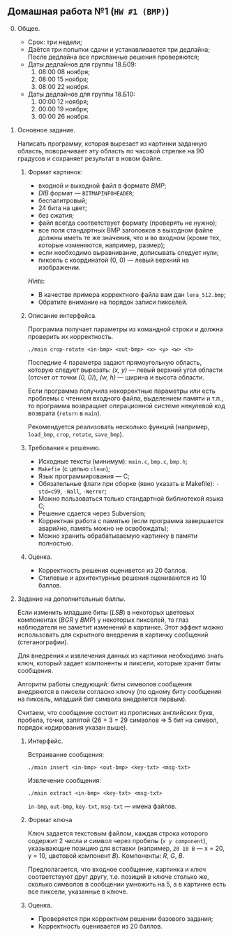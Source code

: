 ## Домашная работа №1 (`HW #1 (BMP)`)

0. Общее.
   * Срок: три недели;
   * Даётся три попытки сдачи и устанавливается три дедлайна;
     После дедлайна все присланные решения проверяются;
   * Даты дедлайнов для группы 18.Б09:
     1. 08:00 08 ноября;
     0. 08:00 15 ноября;
     0. 08:00 22 ноября.
   * Даты дедлайнов для группы 18.Б10:
     1. 00:00 12 ноября;
     0. 00:00 19 ноября;
     0. 00:00 26 ноября.

1. Основное задание.

   Написать программу, которая вырезает из картинки заданную область, поворачивает
   эту область по часовой стрелке на 90 градусов и сохраняет результат
   в новом файле.

   1. Формат картинок:
      * входной и выходной файл в формате *BMP*;
      * *DIB* формат — `BITMAPINFOHEADER`;
      * беспалитровый;
      * 24 бита на цвет;
      * без сжатия;
      * файл всегда соответствует формату (проверять не нужно);
      * все поля стандартных BMP заголовков в выходном файле должны иметь те же
        значения, что и во входном (кроме тех, которые изменяются, например, размер);
      * если необходимо выравнивание, дописывать следует нули;
      * пиксель с координатой (0, 0) — левый верхний на изображении.

      *Hints*:
      * В качестве примера корректного файла вам дан `lena_512.bmp`;
      * Обратите внимание на порядок записи пикселей.

   0. Описание интерфейса.

      Программа получает параметры из командной строки и должна проверить
      их корректность.
      ```
      ./main crop-rotate <in-bmp> <out-bmp> <x> <y> <w> <h>
      ```
      Последние 4 параметра задают прямоугольную область, которую следует вырезать:
      *(x, y)* — левый верхний угол области (отсчет от точки *(0, 0)*),
      *(w, h)* — ширина и высота области.

      Если программа получила некорректные параметры или есть проблемы
      с чтением входного файла, выделением памяти и т.п.,
      то программа возвращает операционной системе ненулевой код возврата
      (`return` в `main`).

      Рекомендуется реализовать несколько функций
      (например, `load_bmp`, `crop`, `rotate`, `save_bmp`).

   0. Требования к решению.

      * Исходные тексты (минимум): `main.c`, `bmp.c`, `bmp.h`;
      * `Makefie` (с целью `clean`);
      * Язык программирования — C;
      * Обязательные флаги при сборке (явно указать в Makefile):
         `-std=c99`, `-Wall`, `-Werror`;
      * Можно пользоваться только стандартной библиотекой языка C;
      * Решение сдается через Subversion;
      * Корректная работа с памятью (если программа завершается аварийно,
        память можно не освобождать);
      * Можно хранить обрабатываемую картинку в памяти полностью.

   0. Оценка.
      * Корректность решения оценивется из 20 баллов.
      * Стилевые и архитектурные решения оцениваются из 10 баллов.

0. Задание на дополнительные баллы.

   Eсли изменить младшиe биты (*LSB*) в некоторых цветовых компонентах (*BGR* у *BMP*)
   у некоторых пикселей, то глаз наблюдателя не заметит изменений в картинке.
   Этот эффект можно использовать для скрытного внедрения в картинку сообщений
   (стеганографии).

   Для внедрения и извлечения данных из картинки необходимо знать ключ,
   который задает компоненты и пиксели, которые хранят биты сообщения.

   Алгоритм работы следующий: биты символов сообщения внедряются в пиксели согласно ключу
   (по одному биту сообщения на пиксель, младший бит символа внедряется первым).

   Считаем, что сообщение состоит из прописных английских букв, пробела, точки, запятой
   (26 + 3 = 29 символов ⇒ 5 бит на символ, порядок кодирования указан выше).

   1. Интерфейс.

      Встраивание сообщения:
      ```
      ./main insert <in-bmp> <out-bmp> <key-txt> <msg-txt>
      ```
      Извлечение сообщения:
      ```
      ./main extract <in-bmp> <key-txt> <msg-txt>
      ```
      `in-bmp`, `out-bmp`, `key-txt`, `msg-txt` — имена файлов.

   0. Формат ключа

      Ключ задается текстовым файлом, каждая строка которого содержит 2 числа и
      символ через пробелы (`x y component`), указывающие позицию для вставки
      (например, `20 10 B` — x = 20, y = 10, цветовой компонент *B*). Компоненты: *R*, *G*, *B*.

      Предполагается, что входное сообщение, картинка и ключ соответствуют друг другу,
      т.е. позиций в ключе столько же, сколько символов в сообщении умножить на 5,
      а в картинке есть все пиксели, указанные в ключе.

   0. Оценка.
      * Проверяется при корректном решении базового задания;
      * Корректность оценивается из 20 баллов.
